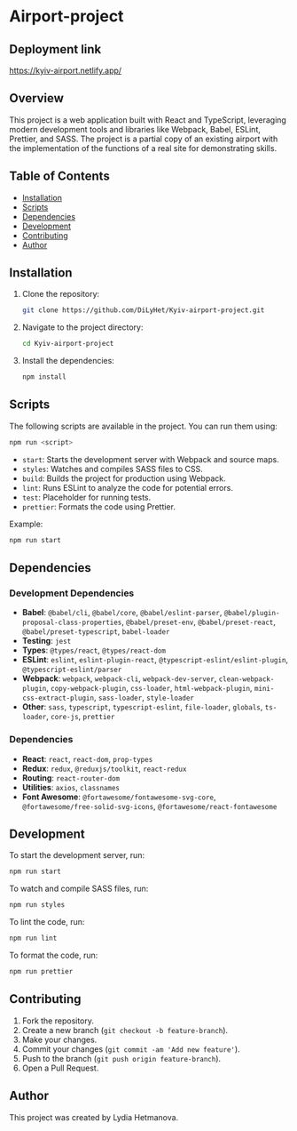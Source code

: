 
# Airport-project

## Deployment link
https://kyiv-airport.netlify.app/

## Overview
This project is a web application built with React and TypeScript, leveraging modern development tools and libraries like Webpack, Babel, ESLint, Prettier, and SASS. The project is a partial copy of an existing airport with the implementation of the functions of a real site for demonstrating skills.

## Table of Contents
- [Installation](#installation)
- [Scripts](#scripts)
- [Dependencies](#dependencies)
- [Development](#development)
- [Contributing](#contributing)
- [Author](#author)

## Installation
1. Clone the repository:
   ```bash
   git clone https://github.com/DiLyHet/Kyiv-airport-project.git
   ```
2. Navigate to the project directory:
   ```bash
   cd Kyiv-airport-project
   ```
3. Install the dependencies:
   ```bash
   npm install
   ```

## Scripts
The following scripts are available in the project. You can run them using:
```bash
npm run <script>
```

- `start`: Starts the development server with Webpack and source maps.
- `styles`: Watches and compiles SASS files to CSS.
- `build`: Builds the project for production using Webpack.
- `lint`: Runs ESLint to analyze the code for potential errors.
- `test`: Placeholder for running tests.
- `prettier`: Formats the code using Prettier.

Example:
```bash
npm run start
```

## Dependencies
### Development Dependencies
- **Babel**: `@babel/cli`, `@babel/core`, `@babel/eslint-parser`, `@babel/plugin-proposal-class-properties`, `@babel/preset-env`, `@babel/preset-react`, `@babel/preset-typescript`, `babel-loader`
- **Testing**: `jest`
- **Types**: `@types/react`, `@types/react-dom`
- **ESLint**: `eslint`, `eslint-plugin-react`, `@typescript-eslint/eslint-plugin`, `@typescript-eslint/parser`
- **Webpack**: `webpack`, `webpack-cli`, `webpack-dev-server`, `clean-webpack-plugin`, `copy-webpack-plugin`, `css-loader`, `html-webpack-plugin`, `mini-css-extract-plugin`, `sass-loader`, `style-loader`
- **Other**: `sass`, `typescript`, `typescript-eslint`, `file-loader`, `globals`, `ts-loader`, `core-js`, `prettier`

### Dependencies
- **React**: `react`, `react-dom`, `prop-types`
- **Redux**: `redux`, `@reduxjs/toolkit`, `react-redux`
- **Routing**: `react-router-dom`
- **Utilities**: `axios`, `classnames`
- **Font Awesome**: `@fortawesome/fontawesome-svg-core`, `@fortawesome/free-solid-svg-icons`, `@fortawesome/react-fontawesome`

## Development
To start the development server, run:
```bash
npm run start
```

To watch and compile SASS files, run:
```bash
npm run styles
```

To lint the code, run:
```bash
npm run lint
```

To format the code, run:
```bash
npm run prettier
```

## Contributing
1. Fork the repository.
2. Create a new branch (`git checkout -b feature-branch`).
3. Make your changes.
4. Commit your changes (`git commit -am 'Add new feature'`).
5. Push to the branch (`git push origin feature-branch`).
6. Open a Pull Request.

## Author
This project was created by Lydia Hetmanova.

```
